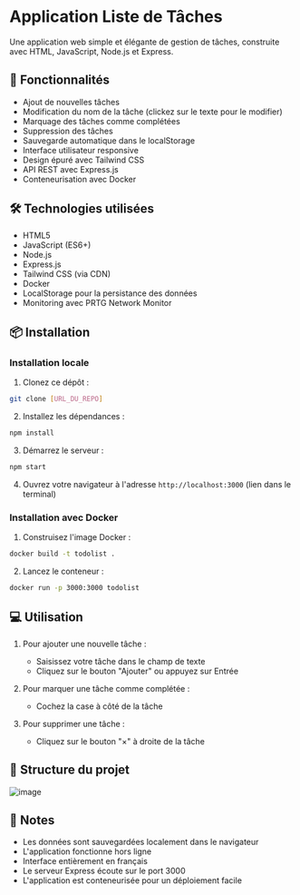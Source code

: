 ﻿# Application Liste de Tâches

Une application web simple et élégante de gestion de tâches, construite avec HTML, JavaScript, Node.js et Express.

## 🚀 Fonctionnalités

- Ajout de nouvelles tâches
- Modification du nom de la tâche (clickez sur le texte pour le modifier)
- Marquage des tâches comme complétées
- Suppression des tâches
- Sauvegarde automatique dans le localStorage
- Interface utilisateur responsive
- Design épuré avec Tailwind CSS
- API REST avec Express.js
- Conteneurisation avec Docker

## 🛠️ Technologies utilisées

- HTML5
- JavaScript (ES6+)
- Node.js
- Express.js
- Tailwind CSS (via CDN)
- Docker
- LocalStorage pour la persistance des données
- Monitoring avec PRTG Network Monitor

## 📦 Installation

### Installation locale

1. Clonez ce dépôt :
```bash
git clone [URL_DU_REPO]
```

2. Installez les dépendances :
```bash
npm install
```

3. Démarrez le serveur :
```bash
npm start
```

4. Ouvrez votre navigateur à l'adresse `http://localhost:3000` (lien dans le terminal)

### Installation avec Docker

1. Construisez l'image Docker :
```bash
docker build -t todolist .
```

2. Lancez le conteneur :
```bash
docker run -p 3000:3000 todolist
```

## 💻 Utilisation

1. Pour ajouter une nouvelle tâche :
   - Saisissez votre tâche dans le champ de texte
   - Cliquez sur le bouton "Ajouter" ou appuyez sur Entrée

2. Pour marquer une tâche comme complétée :
   - Cochez la case à côté de la tâche

3. Pour supprimer une tâche :
   - Cliquez sur le bouton "×" à droite de la tâche

## 🔧 Structure du projet
![image](https://github.com/user-attachments/assets/264c07db-e416-490b-a4ed-32364bed53a1)

## 📝 Notes

- Les données sont sauvegardées localement dans le navigateur
- L'application fonctionne hors ligne
- Interface entièrement en français
- Le serveur Express écoute sur le port 3000
- L'application est conteneurisée pour un déploiement facile

